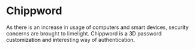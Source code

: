 # Chippword
As there is an increase in usage of computers and smart devices, security concerns are brought to limelight. Chippword is a 3D password customization and interesting way of authentication.
